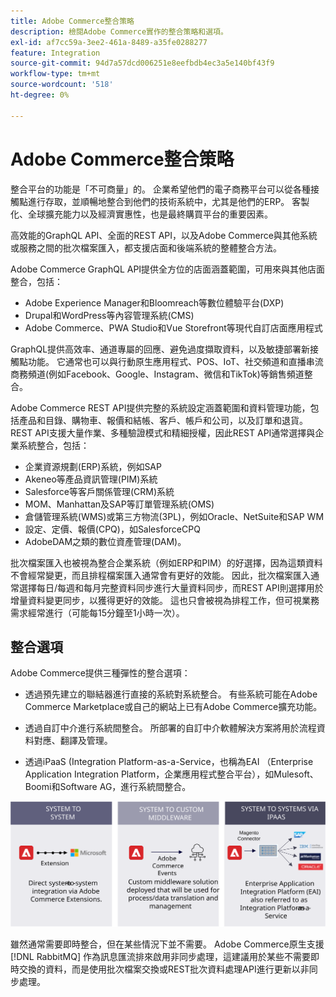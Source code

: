 ```yaml
---
title: Adobe Commerce整合策略
description: 檢閱Adobe Commerce實作的整合策略和選項。
exl-id: af7cc59a-3ee2-461a-8489-a35fe0288277
feature: Integration
source-git-commit: 94d7a57dcd006251e8eefbdb4ec3a5e140bf43f9
workflow-type: tm+mt
source-wordcount: '518'
ht-degree: 0%

---
```


# Adobe Commerce整合策略

整合平台的功能是「不可商量」的。 企業希望他們的電子商務平台可以從各種接觸點進行存取，並順暢地整合到他們的技術系統中，尤其是他們的ERP。 客製化、全球擴充能力以及經濟實惠性，也是最終購買平台的重要因素。

高效能的GraphQL API、全面的REST API，以及Adobe Commerce與其他系統或服務之間的批次檔案匯入，都支援店面和後端系統的整體整合方法。

Adobe Commerce GraphQL API提供全方位的店面涵蓋範圍，可用來與其他店面整合，包括：

- Adobe Experience Manager和Bloomreach等數位體驗平台(DXP)
- Drupal和WordPress等內容管理系統(CMS)
- Adobe Commerce、PWA Studio和Vue Storefront等現代自訂店面應用程式

GraphQL提供高效率、通道專屬的回應、避免過度擷取資料，以及敏捷部署新接觸點功能。 它通常也可以與行動原生應用程式、POS、IoT、社交頻道和直播串流商務頻道(例如Facebook、Google、Instagram、微信和TikTok)等銷售頻道整合。

Adobe Commerce REST API提供完整的系統設定涵蓋範圍和資料管理功能，包括產品和目錄、購物車、報價和結帳、客戶、帳戶和公司，以及訂單和退貨。 REST API支援大量作業、多種驗證模式和精細授權，因此REST API通常選擇與企業系統整合，包括：

- 企業資源規劃(ERP)系統，例如SAP
- Akeneo等產品資訊管理(PIM)系統
- Salesforce等客戶關係管理(CRM)系統
- MOM、Manhattan及SAP等訂單管理系統(OMS)
- 倉儲管理系統(WMS)或第三方物流(3PL)，例如Oracle、NetSuite和SAP WM
- 設定、定價、報價(CPQ)，如SalesforceCPQ
- AdobeDAM之類的數位資產管理(DAM)。

批次檔案匯入也被視為整合企業系統（例如ERP和PIM）的好選擇，因為這類資料不會經常變更，而且排程檔案匯入通常會有更好的效能。 因此，批次檔案匯入通常選擇每日/每週和每月完整資料同步進行大量資料同步，而REST API則選擇用於增量資料變更同步，以獲得更好的效能。 這也只會被視為排程工作，但可視業務需求經常進行（可能每15分鐘至1小時一次）。

## 整合選項

Adobe Commerce提供三種彈性的整合選項：

- 透過預先建立的聯結器進行直接的系統對系統整合。 有些系統可能在Adobe Commerce Marketplace或自己的網站上已有Adobe Commerce擴充功能。

- 透過自訂中介進行系統間整合。 所部署的自訂中介軟體解決方案將用於流程資料對應、翻譯及管理。

- 透過iPaaS (Integration Platform-as-a-Service，也稱為EAI （Enterprise Application Integration Platform，企業應用程式整合平台），如Mulesoft、Boomi和Software AG，進行系統間整合。

![Adobe Commerce整合選項](../../assets/playbooks/integration-options.svg)

雖然通常需要即時整合，但在某些情況下並不需要。 Adobe Commerce原生支援 [!DNL RabbitMQ] 作為訊息匯流排來啟用非同步處理，這建議用於某些不需要即時交換的資料，而是使用批次檔案交換或REST批次資料處理API進行更新以非同步處理。
